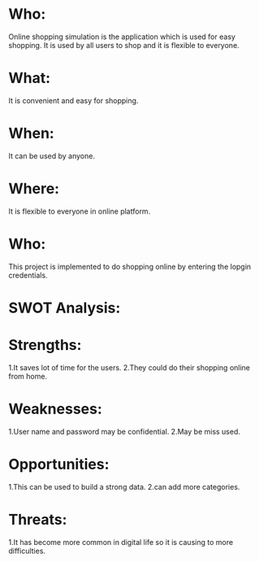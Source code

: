 # Who:
  Online shopping simulation is the application which is used for easy shopping. It is used by all users to shop and it is flexible to everyone.

# What:
  It is convenient and easy for shopping.

# When:
  It can be used by anyone.

# Where:
  It is flexible to everyone in online platform.

# Who:
  This project is implemented to do shopping online by entering the lopgin credentials.

# SWOT Analysis:

# Strengths:
  1.It saves lot of time for the users. 2.They could do their shopping online from home.

# Weaknesses:
  1.User name and password may be confidential. 2.May be miss used.

# Opportunities:
  1.This can be used to build a strong data. 2.can add more categories.

# Threats:
  1.It has become more common in digital life so it is causing to more difficulties.
